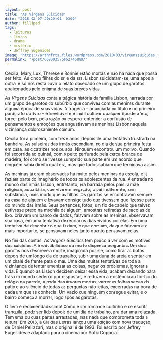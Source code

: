```yaml
---
layout: post
title: "As Virgens Suicidas"
date: "2015-02-07 20:29:01 -0300"
author: filliped
tags:
  - leituras
  - livros
  - drama
  - mistério
  - Jeffrey Eugenides
image: "https://arthrfrts.files.wordpress.com/2018/03/virgenssuicidas.jpg"
permalink: "/post/658003575962746880/"
---
```

Cecilia, Mary, Lux, Therese e Bonnie estão mortas e não há nada que possa ser feito. As cinco filhas do sr. e da sra. Lisbon suicidaram-se, uma após a outra, e só nos resta ouvir o relato obcecado de um grupo de garotos apaixonados pelo enigma de suas breves vidas.

_As Virgens Suicidas_ conta a trágica história da família Lisbon, narrada por um grupo de garotos do subúrbio que conviveu com as meninas durante alguma época de suas vidas. A tragédia – anunciada no título e no primeiro parágrafo do livro – é inevitável e é inútil cultivar qualquer tipo de afeto, torcer pelo bem, pela razão ou esperar entender a confusão de pensamentos e emoções que angustiavam as meninas Lisbon naquela vizinhança dolorosamente comum.

Cecilia foi a primeira, com treze anos, depois de uma tentativa frustrada na banheira. As pulseiras das irmãs escondiam, no dia de sua primeira festa em casa, as cicatrizes nos pulsos. Ninguém encontrou um motivo. Quando foi socorrida no quintal, com o peito perfurado pela cerca branca de madeira, foi como se tivesse cumprido sua parte em um acordo que ninguém sabia direito qual era, mas que todos sabiam que terminava assim.

As meninas já eram observadas há muito pelos meninos da escola, e já faziam parte do imaginário de todos os adolescentes da rua. A entrada no mundo das irmãs Lisbon, entretanto, era barrada pelos pais: a mãe religiosa, autoritária, que vive em negação; o pai indiferente, sem substância, mais morto que as filhas. Os garotos se encontravam sempre na casa de alguém e levavam consigo tudo que tivessem que fizesse parte do mundo das irmãs. Seus pertences, fotos, um fio de cabelo que talvez estivesse preso na mochila de alguém, amostras retiradas de sacolas de lixo. Criavam um banco de dados, falavam sobre as meninas, observavam sua casa, em uma tentativa de recriar os dias vividos por elas. Em uma tentativa de descobrir o que faziam, o que comiam, de que falavam e o mais importante, se pensavam neles tanto quanto pensavam nelas.

No fim das contas, _As Virgens Suicidas_ tem pouco a ver com os motivos dos suicídios. A irredutibilidade da morte dispensa perguntas. Um dos garotos nos descreve a morte, imaginada por ele, como tirar as botas depois de um longo dia de trabalho, subir uma duna de areia e sentar em um chalé de frente para o mar. Uma das muitas tentativas de toda a vizinhança de tentar amenizar as coisas, negar os problemas, ignorar a vida. E quando as Lisbon decidem deixar essa vida, acabam deixando para trás um mundo sedento por respostas, e reduzem a existência ao tic-tac do relógio na parede, a poda das árvores mortas, varrer as folhas secas do pátio e ao silêncio de todas as perguntas não feitas, encerradas na boca de cada um que as conhecia. Um vazio que ninguém consegue evitar, e o bairro começa a morrer, logo após as garotas.

O livro é recomendadíssimo! Como é um romance curtinho e de escrita tranquila, pode ser lido depois de um dia de trabalho, pra dar uma relaxada. Tem uma ou duas partes arrastadas, mas nada que comprometa toda a leitura. Em 2013, a Cia das Letras lançou uma edição com nova tradução, de Daniel Pellizzari, mas o original é de 1993. Foi escrito por Jeffrey Eugenides e adaptado para o cinema por Sofia Coppola.

